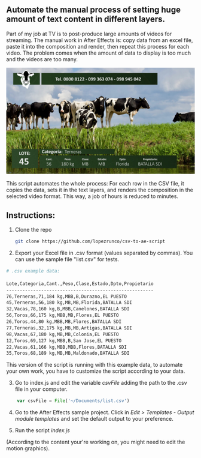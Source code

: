 ## Automate the manual process of setting huge amount of text content in different layers.

Part of my job at TV is to post-produce large amounts of videos for streaming. The manual work in After Effects is: copy data from an excel file, paste it into the composition and render, then repeat this process for each video. The problem comes when the amount of data to display is too much and the videos are too many.

<img src='./capture.jpg' />

This script automates the whole process: For each row in the CSV file, it copies the data, sets it in the text layers, and renders the composition in the selected video format. This way, a job of hours is reduced to minutes.

## Instructions:

1. Clone the repo
   ```sh
   git clone https://github.com/lopezrunco/csv-to-ae-script
   ```
2. Export your Excel file in .csv format (values separated by commas). You can use the sample file "list.csv" for tests.

```sh
# .csv example data:

Lote,Categoria,Cant.,Peso,Clase,Estado,Dpto,Propietario
-------------------------------------------------------
76,Terneras,71,184 kg,MBB,B,Durazno,EL PUESTO
45,Terneras,56,180 kg,MB,MB,Florida,BATALLA SDI
32,Vacas,78,160 kg,B,MBB,Canelones,BATALLA SDI
56,Toros,66,175 kg,MBB,MB,Flores,EL PUESTO
26,Toros,44,80 kg,MBB,MB,Flores,BATALLA SDI
77,Terneras,32,175 kg,MB,MB,Artigas,BATALLA SDI
98,Vacas,67,180 kg,MB,MB,Colonia,EL PUESTO
12,Toros,69,127 kg,MBB,B,San Jose,EL PUESTO
22,Vacas,61,166 kg,MBB,MBB,Flores,BATALLA SDI
35,Toros,68,189 kg,MB,MB,Maldonado,BATALLA SDI
```

This version of the script is running with this example data, to automate your own work, you have to customize the script according to your data.

3. Go to index.js and edit the variable *csvFile* adding the path to the .csv file in your computer.

```js
    var csvFile = File('~/Documents/list.csv')
```

4. Go to the After Effects sample project. Click in *Edit > Templates - Output module templates* and set the default output to your preference.

5. Run the script *index.js*

(According to the content your're working on, you might need to edit the motion graphics).